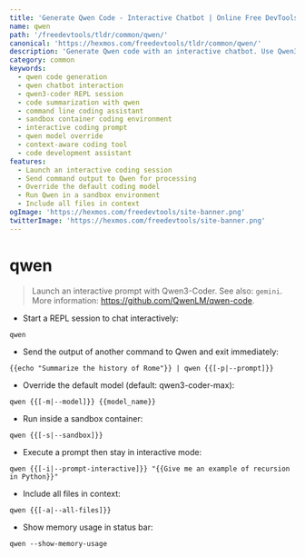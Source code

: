 ```yaml
---
title: 'Generate Qwen Code - Interactive Chatbot | Online Free DevTools by Hexmos'
name: qwen
path: '/freedevtools/tldr/common/qwen/'
canonical: 'https://hexmos.com/freedevtools/tldr/common/qwen/'
description: 'Generate Qwen code with an interactive chatbot. Use Qwen3-Coder to create and refine code solutions easily. Free online tool, no registration required.'
category: common
keywords:
  - qwen code generation
  - qwen chatbot interaction
  - qwen3-coder REPL session
  - code summarization with qwen
  - command line coding assistant
  - sandbox container coding environment
  - interactive coding prompt
  - qwen model override
  - context-aware coding tool
  - code development assistant
features:
  - Launch an interactive coding session
  - Send command output to Qwen for processing
  - Override the default coding model
  - Run Qwen in a sandbox environment
  - Include all files in context
ogImage: 'https://hexmos.com/freedevtools/site-banner.png'
twitterImage: 'https://hexmos.com/freedevtools/site-banner.png'
---
```


# qwen

> Launch an interactive prompt with Qwen3-Coder.
> See also: `gemini`.
> More information: <https://github.com/QwenLM/qwen-code>.

- Start a REPL session to chat interactively:

`qwen`

- Send the output of another command to Qwen and exit immediately:

`{{echo "Summarize the history of Rome"}} | qwen {{[-p|--prompt]}}`

- Override the default model (default: qwen3-coder-max):

`qwen {{[-m|--model]}} {{model_name}}`

- Run inside a sandbox container:

`qwen {{[-s|--sandbox]}}`

- Execute a prompt then stay in interactive mode:

`qwen {{[-i|--prompt-interactive]}} "{{Give me an example of recursion in Python}}"`

- Include all files in context:

`qwen {{[-a|--all-files]}}`

- Show memory usage in status bar:

`qwen --show-memory-usage`
